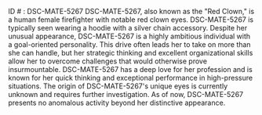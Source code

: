 ID # : DSC-MATE-5267
DSC-MATE-5267, also known as the "Red Clown," is a human female firefighter with notable red clown eyes. DSC-MATE-5267 is typically seen wearing a hoodie with a silver chain accessory. Despite her unusual appearance, DSC-MATE-5267 is a highly ambitious individual with a goal-oriented personality. This drive often leads her to take on more than she can handle, but her strategic thinking and excellent organizational skills allow her to overcome challenges that would otherwise prove insurmountable. DSC-MATE-5267 has a deep love for her profession and is known for her quick thinking and exceptional performance in high-pressure situations. The origin of DSC-MATE-5267's unique eyes is currently unknown and requires further investigation. As of now, DSC-MATE-5267 presents no anomalous activity beyond her distinctive appearance.